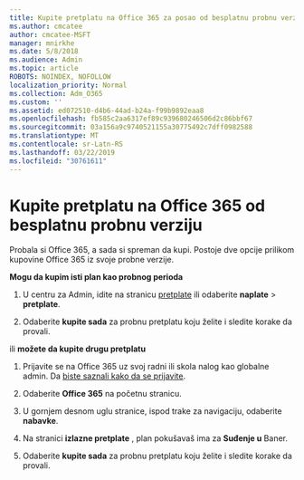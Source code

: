 ```yaml
---
title: Kupite pretplatu na Office 365 za posao od besplatnu probnu verziju
ms.author: cmcatee
author: cmcatee-MSFT
manager: mnirkhe
ms.date: 5/8/2018
ms.audience: Admin
ms.topic: article
ROBOTS: NOINDEX, NOFOLLOW
localization_priority: Normal
ms.collection: Adm_O365
ms.custom: ''
ms.assetid: ed072510-d4b6-44ad-b24a-f99b9892eaa8
ms.openlocfilehash: fb585c2aa6317ef89c939680246506d2c86bbf67
ms.sourcegitcommit: 03a156a9c9740521155a30775492c7dff0982588
ms.translationtype: MT
ms.contentlocale: sr-Latn-RS
ms.lasthandoff: 03/22/2019
ms.locfileid: "30761611"
---
```

# <a name="buy-a-subscription-to-office-365-from-your-free-trial"></a>Kupite pretplatu na Office 365 od besplatnu probnu verziju

Probala si Office 365, a sada si spreman da kupi. Postoje dve opcije prilikom kupovine Office 365 iz svoje probne verzije.
  
 **Mogu da kupim isti plan kao probnog perioda**
  
1. U centru za Admin, idite na stranicu [pretplate](https://go.microsoft.com/fwlink/p/?linkid=842054) ili odaberite **naplate** \> **pretplate**.
    
2. Odaberite **kupite sada** za probnu pretplatu koju želite i sledite korake da provali. 
    
ili **možete da kupite drugu pretplatu**
  
1. Prijavite se na Office 365 uz svoj radni ili skola nalog kao globalne admin. Da [biste saznali kako da se prijavite](https://support.office.com/article/e9eb7d51-5430-4929-91ab-6157c5a050b4).
    
2. Odaberite **Office 365** na početnu stranicu. 
    
3. U gornjem desnom uglu stranice, ispod trake za navigaciju, odaberite **nabavke**.
    
4. Na stranici **izlazne pretplate** , plan pokušavaš ima za **Suđenje u** Baner. 
    
5. Odaberite **kupite sada** za probnu pretplatu koju želite i sledite korake da provali. 
    

